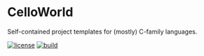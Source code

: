 # CelloWorld

Self-contained project templates for (mostly) C-family languages.

[![license](https://img.shields.io/github/license/auneri/CelloWorld.svg)](https://github.com/auneri/CelloWorld/blob/main/LICENSE.md)
[![build](https://img.shields.io/github/actions/workflow/status/auneri/CelloWorld/main.yml)](https://github.com/auneri/CelloWorld/actions)
